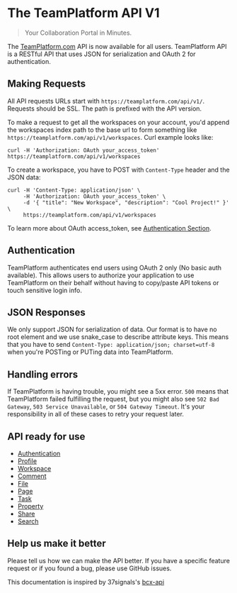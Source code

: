 The TeamPlatform API V1
====================

> Your Collaboration Portal in Minutes.

The [TeamPlatform.com](https://teamplatform.com) API is now available for all users. TeamPlatform API is a RESTful API that uses JSON for serialization and OAuth 2 for authentication.

Making Requests
----------------

All API requests URLs start with `https://teamplatform.com/api/v1/`. Requests should be SSL. The path is prefixed with the API version. 

To make a request to get all the workspaces on your account, you'd append the workspaces index path to the base url to form something like `https://teamplatform.com/api/v1/workspaces`. Curl example looks like:

```shell
curl -H 'Authorization: OAuth your_access_token' https://teamplatform.com/api/v1/workspaces
```

To create a workspace, you have to POST with `Content-Type` header and the JSON data:

```shell
curl -H 'Content-Type: application/json' \
     -H 'Authorization: OAuth your_access_token' \
     -d '{ "title": "New Workspace", "description": "Cool Project!" }' \
     https://teamplatform.com/api/v1/workspaces
```

To learn more about OAuth access_token, see [Authentication Section](https://github.com/vispower/teamplatform-api/blob/master/authentication.md).

Authentication
--------------

TeamPlatform authenticates end users using OAuth 2 only (No basic auth available). This allows users to authorize your application to use TeamPlatform on their behalf without having to copy/paste API tokens or touch sensitive login info.

JSON Responses
-----------------

We only support JSON for serialization of data. Our format is to have no root element and we use snake\_case to describe attribute keys. This means that you have to send `Content-Type: application/json; charset=utf-8` when you're POSTing or PUTing data into TeamPlatform.

Handling errors
---------------

If TeamPlatform is having trouble, you might see a 5xx error. `500` means that TeamPlatform failed fulfilling the request, but you might also see `502 Bad Gateway`, `503 Service Unavailable`, or `504 Gateway Timeout`. It's your responsibility in all of these cases to retry your request later.

API ready for use
-----------------

* [Authentication](https://github.com/vispower/teamplatform-api/blob/master/authentication.md)
* [Profile](https://github.com/vispower/teamplatform-api/blob/master/profile.md)
* [Workspace](https://github.com/vispower/teamplatform-api/blob/master/workspace.md)
* [Comment](https://github.com/vispower/teamplatform-api/blob/master/comment.md)
* [File](https://github.com/vispower/teamplatform-api/blob/master/file.md)
* [Page](https://github.com/vispower/teamplatform-api/blob/master/page.md)
* [Task](https://github.com/vispower/teamplatform-api/blob/master/task.md)
* [Property](https://github.com/vispower/teamplatform-api/blob/master/property.md)
* [Share](https://github.com/vispower/teamplatform-api/blob/master/share.md)
* [Search](https://github.com/vispower/teamplatform-api/blob/master/search.md)

Help us make it better
----------------------

Please tell us how we can make the API better. If you have a specific feature request or if you found a bug, please use GitHub issues.

This documentation is inspired by 37signals's [bcx-api](https://github.com/37signals/bcx-api)